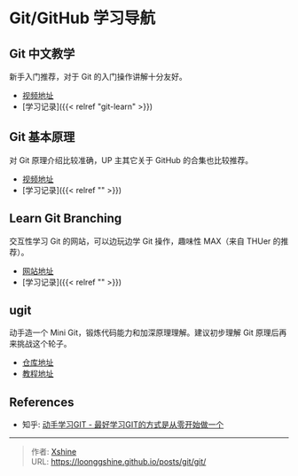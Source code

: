 # Git/GitHub 学习导航


## Git 中文教学

新手入门推荐，对于 Git 的入门操作讲解十分友好。

- [视频地址](https://youtu.be/LZ4oOzZwgrk)
- [学习记录]({{< relref "git-learn" >}})

## Git 基本原理

对 Git 原理介绍比较准确，UP 主其它关于 GitHub 的合集也比较推荐。

- [视频地址](https://www.bilibili.com/video/BV1TA411q75f)
- [学习记录]({{< relref "" >}})

## Learn Git Branching

交互性学习 Git 的网站，可以边玩边学 Git 操作，趣味性 MAX（来自 THUer 的推荐）。

- [网站地址](https://learngitbranching.js.org/)
- [学习记录]({{< relref "" >}})

## ugit

动手造一个 Mini Git，锻炼代码能力和加深原理理解。建议初步理解 Git 原理后再来挑战这个轮子。

- [仓库地址](https://github.com/rafifos/ugit)
- [教程地址](https://www.leshenko.net/p/ugit/)

## References

- 知乎: [动手学习GIT - 最好学习GIT的方式是从零开始做一个](https://zhuanlan.zhihu.com/p/608514754)


---

> 作者: [Xshine](https://github.com/LoongGshine)  
> URL: https://loonggshine.github.io/posts/git/git/  

